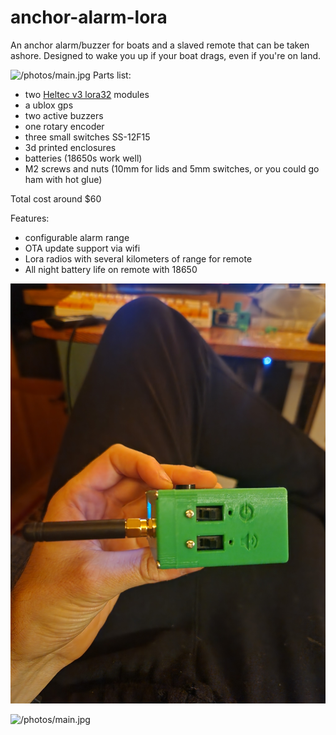 # anchor-alarm-lora
An anchor alarm/buzzer for boats and a slaved remote that can be taken ashore. Designed to wake you up if your boat drags, even if you're on land.  

![/photos/main.jpg](/photos/main.jpg)
Parts list:

*  two [Heltec v3 lora32](https://www.aliexpress.us/item/2251832685763835.html?spm=a2g0o.productlist.main.1.31a9307bN2O9fK&algo_pvid=978f6b42-383b-4d01-9f4e-9d71b7abb9e1&algo_exp_id=978f6b42-383b-4d01-9f4e-9d71b7abb9e1-0&pdp_npi=4%40dis%21USD%2116.59%2116.59%21%21%2116.59%21%21%402103225216946419514495528e2494%2112000031557075306%21sea%21US%21823955661%21S&curPageLogUid=WJqVr336LLbz)
modules
* a ublox gps
* two active buzzers
* one rotary encoder
* three small switches SS-12F15
* 3d printed enclosures
* batteries (18650s work well)
* M2 screws and nuts (10mm for lids and 5mm switches, or you could go ham with hot glue)

Total cost around $60

Features:

* configurable alarm range
* OTA update support via wifi
* Lora radios with several kilometers of range for remote
* All night battery life on remote with 18650
  
  
![/photos/main.jpg](/photos/side.jpg)

![/photos/main.jpg](/photos/open.jpg)
